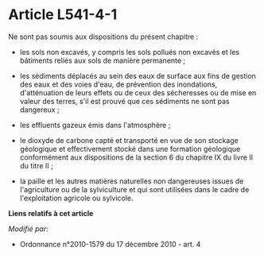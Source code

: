 # Article L541-4-1

Ne sont pas soumis aux dispositions du présent chapitre : 

- les sols non excavés, y compris les sols pollués non excavés et les bâtiments reliés aux sols de manière permanente ; 

- les sédiments déplacés au sein des eaux de surface aux fins de gestion des eaux et des voies d'eau, de prévention des
inondations, d'atténuation de leurs effets ou de ceux des sécheresses ou de mise en valeur des terres, s'il est prouvé que
ces sédiments ne sont pas dangereux ; 

- les effluents gazeux émis dans l'atmosphère ; 

- le dioxyde de carbone capté et transporté en vue de son stockage géologique et effectivement stocké dans une formation
géologique conformément aux dispositions de la section 6 du chapitre IX du livre II du titre II ; 

- la paille et les autres matières naturelles non dangereuses issues de l'agriculture ou de la sylviculture et qui sont
utilisées dans le cadre de l'exploitation agricole ou sylvicole.

**Liens relatifs à cet article**

_Modifié par_:

  - Ordonnance n°2010-1579 du 17 décembre 2010 - art. 4
